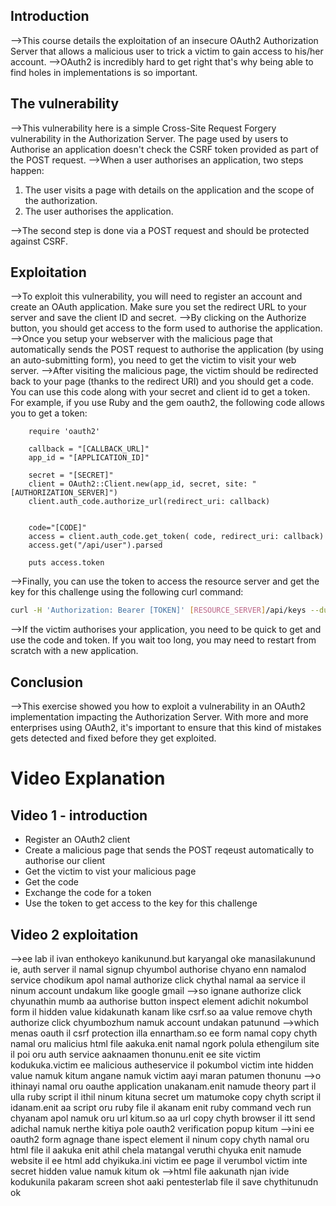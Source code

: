## Introduction
-->This course details the exploitation of an insecure OAuth2 Authorization Server that allows a malicious user to trick a victim to gain access to his/her account.
-->OAuth2 is incredibly hard to get right that's why being able to find holes in implementations is so important.

## The vulnerability
-->This vulnerability here is a simple Cross-Site Request Forgery vulnerability in the Authorization Server. The page used by users to Authorise an application doesn't check the CSRF token provided as part of the POST request.
-->When a user authorises an application, two steps happen:
1.  The user visits a page with details on the application and the scope of the authorization.
2.  The user authorises the application.

-->The second step is done via a POST request and should be protected against CSRF.

## Exploitation
-->To exploit this vulnerability, you will need to register an account and create an OAuth application. Make sure you set the redirect URL to your server and save the client ID and secret.
-->By clicking on the Authorize button, you should get access to the form used to authorise the application.
-->Once you setup your webserver with the malicious page that automatically sends the POST request to authorise the application (by using an auto-submitting form), you need to get the victim to visit your web server.
-->After visiting the malicious page, the victim should be redirected back to your page (thanks to the redirect URI) and you should get a code. You can use this code along with your secret and client id to get a token. For example, if you use Ruby and the gem oauth2, the following code allows you to get a token:
```
	require 'oauth2'
	 
	callback = "[CALLBACK_URL]"
	app_id = "[APPLICATION_ID]"
	 
	secret = "[SECRET]"
	client = OAuth2::Client.new(app_id, secret, site: "[AUTHORIZATION_SERVER]")
	client.auth_code.authorize_url(redirect_uri: callback)
	 
	 
	code="[CODE]"
	access = client.auth_code.get_token( code, redirect_uri: callback)
	access.get("/api/user").parsed
	 
	puts access.token 
```
-->Finally, you can use the token to access the resource server and get the key for this challenge using the following curl command:
```bash
curl -H 'Authorization: Bearer [TOKEN]' [RESOURCE_SERVER]/api/keys --dump-header -
```
-->If the victim authorises your application, you need to be quick to get and use the code and token. If you wait too long, you may need to restart from scratch with a new application.

## Conclusion
-->This exercise showed you how to exploit a vulnerability in an OAuth2 implementation impacting the Authorization Server. With more and more enterprises using OAuth2, it's important to ensure that this kind of mistakes gets detected and fixed before they get exploited.

# Video Explanation
## Video 1 - introduction

- Register an OAuth2 client
- Create a malicious page that sends the POST reqeust automatically to authorise our client
- Get the victim to vist your malicious page
- Get the code
- Exchange the code for a token
- Use the token to get access to the key for this challenge

## Video 2 exploitation
-->ee lab il ivan enthokeyo kanikunund.but karyangal oke manasilakunund ie, auth server il namal signup chyumbol authorise chyano enn namalod service chodikum apol namal authorize click chythal namal aa service il ninum account undakum like google gmail
-->so ignane authorize click chyunathin mumb aa authorise button inspect element adichit nokumbol form il hidden value kidakunath kanam like csrf.so aa value remove chyth authorize click chyumbozhum namuk account undakan patunund
-->which menas oauth il csrf protection illa ennartham.so ee form namal copy chyth namal oru malicius html file aakuka.enit namal ngork polula ethengilum site il poi oru auth service aaknaamen thonunu.enit ee site victim kodukuka.victim ee malicious autheservice il pokumbol victim inte hidden value namuk kitum angane namuk victim aayi maran patumen thonunu
-->o ithinayi namal oru oauthe application unakanam.enit namude theory part il ulla ruby script il ithil ninum kituna secret um matumoke copy chyth script il idanam.enit aa script oru ruby file il akanam enit ruby command vech run chyanam apol namuk oru url kitum.so aa url copy chyth browser il itt send adichal namuk nerthe kitiya pole oauth2 verification popup kitum
-->ini ee oauth2 form agnage thane ispect element il ninum copy chyth namal oru html file il aakuka enit athil chela matangal veruthi chyuka enit namude website il ee html add chyikuka.ini victim ee page il verumbol victim inte secret hidden value namuk kitum ok
-->html file aakunath njan ivide kodukunila pakaram screen shot aaki pentesterlab file il save chythitunudn ok